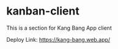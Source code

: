# kanban-client

This is a section for Kang Bang App client

Deploy Link: https://kang-bang.web.app/
